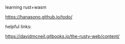 learning rust+wasm

https://hanasono.github.io/todo/

helpful links:

https://davidmcneil.gitbooks.io/the-rusty-web/content/
